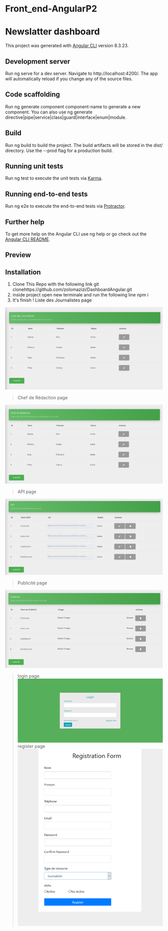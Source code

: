 # Front_end-AngularP2

# Newslatter dashboard

This project was generated with [Angular CLI](https://github.com/angular/angular-cli) version 8.3.23.

## Development server

Run ng serve for a dev server. Navigate to http://localhost:4200/. The app will automatically reload if you change any of the source files.

## Code scaffolding

Run ng generate component component-name to generate a new component. You can also use ng generate directive|pipe|service|class|guard|interface|enum|module.

## Build

Run ng build to build the project. The build artifacts will be stored in the dist/ directory. Use the --prod flag for a production build.

## Running unit tests

Run ng test to execute the unit tests via [Karma](https://karma-runner.github.io/).

## Running end-to-end tests

Run ng e2e to execute the end-to-end tests via [Protractor](http://www.protractortest.org/).

## Further help

To get more help on the Angular CLI use ng help or go check out the [Angular CLI README](https://github.com/angular/angular-cli/blob/master/README.md).
## Preview


## Installation

1. Clone This Repo with the following link git clonehttps://github.com/zolomazizi/DashboardAngular.git
2. inside project open new terminale and run the following line  npm i 
3. It's finish !
 Liste des Journalistes page

![API page](https://github.com/zolomazizi/DashboardAngular/blob/master/DashboardAngular/Angular-dashboard-master/journaliste.PNG)

> Chef de Rédaction page

![API page](https://github.com/zolomazizi/DashboardAngular/blob/master/DashboardAngular/Angular-dashboard-master/redactionchef.PNG)

> API page

![API page](https://github.com/zolomazizi/DashboardAngular/blob/master/DashboardAngular/Angular-dashboard-master/api.PNG)


> Publicité page

![API page](https://github.com/zolomazizi/DashboardAngular/blob/master/DashboardAngular/Angular-dashboard-master/pub.PNG)
> login page
![API page](https://github.com/zolomazizi/DashboardAngular/blob/master/DashboardAngular/Angular-dashboard-master/login.PNG)
> register page 
![API page](https://github.com/zolomazizi/DashboardAngular/blob/master/DashboardAngular/Angular-dashboard-master/register.PNG)
